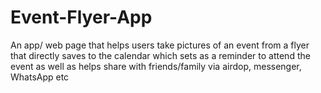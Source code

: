 # Event-Flyer-App
An app/ web page that helps users take pictures of an event from a flyer that directly saves to the calendar which sets as a reminder to attend the event as well as helps share with friends/family via airdop, messenger, WhatsApp etc
